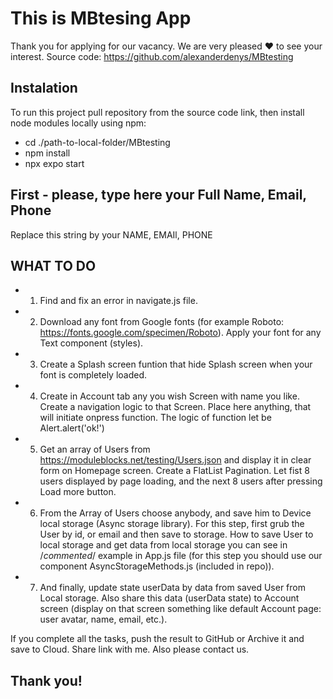 # This is MBtesing App

Thank you for applying for our vacancy. We are very pleased ❤️ to see your interest.
Source code: https://github.com/alexanderdenys/MBtesting

## Instalation

To run this project pull repository from the source code link, then install node modules locally using npm:

- cd ./path-to-local-folder/MBtesting
- npm install
- npx expo start

## First - please, type here your Full Name, Email, Phone

Replace this string by your NAME, EMAIl, PHONE

## WHAT TO DO

- 1. Find and fix an error in navigate.js file.

- 2. Download any font from Google fonts (for example Roboto: https://fonts.google.com/specimen/Roboto). Apply your font for any Text component (styles).

- 3. Create a Splash screen funtion that hide Splash screen when your font is completely loaded.

- 4. Create in Account tab any you wish Screen with name you like. Create a navigation logic to that Screen. Place here anything, that will initiate onpress function. The logic of function let be Alert.alert('ok!')

- 5. Get an array of Users from https://moduleblocks.net/testing/Users.json and display it in clear form on Homepage screen. Create a FlatList Pagination. Let fist 8 users displayed by page loading, and the next 8 users after pressing Load more button.

- 6. From the Array of Users choose anybody, and save him to Device local storage (Async storage library). For this step, first grub the User by id, or email and then save to storage. How to save User to local storage and get data from local storage you can see in /_commented_/ example in App.js file (for this step you should use our component AsyncStorageMethods.js (included in repo)).

- 7. And finally, update state userData by data from saved User from Local storage. Also share this data (userData state) to Account screen (display on that screen something like default Account page: user avatar, name, email, etc.).

If you complete all the tasks, push the result to GitHub or Archive it and save to Cloud. Share link with me. Also please contact us.

## Thank you!
